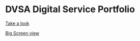 # DVSA Digital Service Portfolio

[Take a look](http://dvsa-digital-services.herokuapp.com/)

[Big Screen view](http://dvsa-digital-services.herokuapp.com/)
